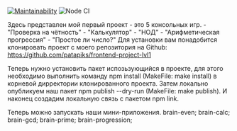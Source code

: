 [![Maintainability](https://api.codeclimate.com/v1/badges/339d26480e356bade344/maintainability)](https://codeclimate.com/github/patapiks/frontend-project-lvl1/maintainability)
![Node CI](https://github.com/patapiks/frontend-project-lvl1/workflows/Node%20CI/badge.svg)

Здесь представлен мой первый проект - это 5 консольных игр.
    - "Проверка на чётность"
    - "Калькулятор"
    - "НОД"
    - "Арифметическая прогрессия"
    - "Простое ли число?"
Для установки вам понадобится клонировать проект с моего репозитория на Github:
https://github.com/patapiks/frontend-project-lvl1

Теперь нужно установить пакет испозьзующийся в проекте,
для этого необходимо выполнить команду npm install (MakeFile: make install) в корневой
дирректории клонированного проекта. Затем локально опубликуем
наш пакет npm publish --dry-run (MakeFile: make publish).
И наконец создадим локальную связь с пакетом npm link.

Теперь можно запускать наши мини-приложения.
brain-even; brain-calc; brain-gcd; brain-prime; brain-progression;